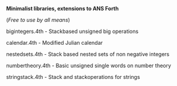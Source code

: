 **Minimalist libraries, extensions to ANS Forth**

(*Free to use by all means*)

bigintegers.4th - Stackbased unsigned big operations

calendar.4th - Modified Julian calendar

nestedsets.4th - Stack based nested sets of non negative integers

numbertheory.4th - Basic unsigned single words on number theory 

stringstack.4th - Stack and stackoperations for strings

